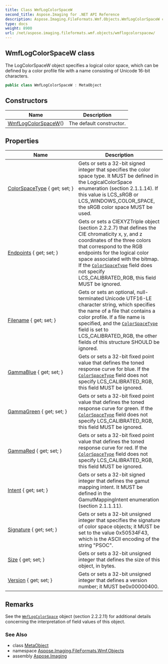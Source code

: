 ```yaml
---
title: Class WmfLogColorSpaceW
second_title: Aspose.Imaging for .NET API Reference
description: Aspose.Imaging.FileFormats.Wmf.Objects.WmfLogColorSpaceW class. The LogColorSpaceW object specifies a logical color space which can be defined by a color profile file with a name consisting of Unicode 16bit characters
type: docs
weight: 8900
url: /net/aspose.imaging.fileformats.wmf.objects/wmflogcolorspacew/
---
```

## WmfLogColorSpaceW class

The LogColorSpaceW object specifies a logical color space, which can be defined by a color profile file with a name consisting of Unicode 16-bit characters.

```csharp
public class WmfLogColorSpaceW : MetaObject
```

## Constructors

| Name | Description |
| --- | --- |
| [WmfLogColorSpaceW](wmflogcolorspacew/)() | The default constructor. |

## Properties

| Name | Description |
| --- | --- |
| [ColorSpaceType](../../aspose.imaging.fileformats.wmf.objects/wmflogcolorspacew/colorspacetype/) { get; set; } | Gets or sets a 32-bit signed integer that specifies the color space type. It MUST be defined in the LogicalColorSpace enumeration (section 2.1.1.14). If this value is LCS_sRGB or LCS_WINDOWS_COLOR_SPACE, the sRGB color space MUST be used. |
| [Endpoints](../../aspose.imaging.fileformats.wmf.objects/wmflogcolorspacew/endpoints/) { get; set; } | Gets or sets a CIEXYZTriple object (section 2.2.2.7) that defines the CIE chromaticity x, y, and z coordinates of the three colors that correspond to the RGB endpoints for the logical color space associated with the bitmap. If the [`ColorSpaceType`](./colorspacetype/) field does not specify LCS_CALIBRATED_RGB, this field MUST be ignored. |
| [Filename](../../aspose.imaging.fileformats.wmf.objects/wmflogcolorspacew/filename/) { get; set; } | Gets or sets an optional, null-terminated Unicode UTF16-LE character string, which specifies the name of a file that contains a color profile. If a file name is specified, and the [`ColorSpaceType`](./colorspacetype/) field is set to LCS_CALIBRATED_RGB, the other fields of this structure SHOULD be ignored. |
| [GammaBlue](../../aspose.imaging.fileformats.wmf.objects/wmflogcolorspacew/gammablue/) { get; set; } | Gets or sets a 32-bit fixed point value that defines the toned response curve for blue. If the [`ColorSpaceType`](./colorspacetype/) field does not specify LCS_CALIBRATED_RGB, this field MUST be ignored. |
| [GammaGreen](../../aspose.imaging.fileformats.wmf.objects/wmflogcolorspacew/gammagreen/) { get; set; } | Gets or sets a 32-bit fixed point value that defines the toned response curve for green. If the [`ColorSpaceType`](./colorspacetype/) field does not specify LCS_CALIBRATED_RGB, this field MUST be ignored. |
| [GammaRed](../../aspose.imaging.fileformats.wmf.objects/wmflogcolorspacew/gammared/) { get; set; } | Gets or sets a 32-bit fixed point value that defines the toned response curve for red. If the [`ColorSpaceType`](./colorspacetype/) field does not specify LCS_CALIBRATED_RGB, this field MUST be ignored. |
| [Intent](../../aspose.imaging.fileformats.wmf.objects/wmflogcolorspacew/intent/) { get; set; } | Gets or sets a 32-bit signed integer that defines the gamut mapping intent. It MUST be defined in the GamutMappingIntent enumeration (section 2.1.1.11). |
| [Signature](../../aspose.imaging.fileformats.wmf.objects/wmflogcolorspacew/signature/) { get; set; } | Gets or sets a 32-bit unsigned integer that specifies the signature of color space objects; it MUST be set to the value 0x50534F43, which is the ASCII encoding of the string "PSOC". |
| [Size](../../aspose.imaging.fileformats.wmf.objects/wmflogcolorspacew/size/) { get; set; } | Gets or sets a 32-bit unsigned integer that defines the size of this object, in bytes. |
| [Version](../../aspose.imaging.fileformats.wmf.objects/wmflogcolorspacew/version/) { get; set; } | Gets or sets a 32-bit unsigned integer that defines a version number; it MUST be0x00000400. |

## Remarks

See the [`WmfLogColorSpace`](../wmflogcolorspace/) object (section 2.2.2.11) for additional details concerning the interpretation of field values of this object.

### See Also

* class [MetaObject](../../aspose.imaging.fileformats.emf/metaobject/)
* namespace [Aspose.Imaging.FileFormats.Wmf.Objects](../../aspose.imaging.fileformats.wmf.objects/)
* assembly [Aspose.Imaging](../../)


